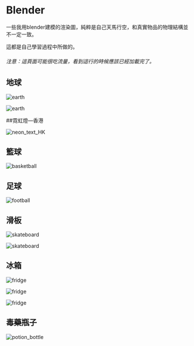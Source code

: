 # Blender

一些我用blender建模的渲染圖，純粹是自己天馬行空，和真實物品的物理結構並不一定一致。

這都是自己學習過程中所做的。

###### 注意：這頁面可能很吃流量，看到這行的時候應該已經加載完了。



## 地球

![earth](https://github.com/Chizi-P/Blender/blob/master/rendering/image/earth.png?raw=true)

![earth](https://github.com/Chizi-P/Blender/blob/master/rendering/image/earth_sk.png?raw=true)



##霓虹燈—香港

![neon_text_HK](https://github.com/Chizi-P/Blender/blob/master/rendering/image/neon_香港.png?raw=true)



## 籃球

![basketball](https://github.com/Chizi-P/Blender/blob/master/rendering/image/basketball.png?raw=true)



## 足球

![football](https://github.com/Chizi-P/Blender/blob/master/rendering/image/football.png?raw=true)



## 滑板

![skateboard](https://github.com/Chizi-P/Blender/blob/master/rendering/image/skateboard.png?raw=true)

![skateboard](https://github.com/Chizi-P/Blender/blob/master/rendering/image/skateboard_1.png?raw=true)



## 冰箱

![fridge](https://github.com/Chizi-P/Blender/blob/master/rendering/image/fridge.png?raw=true)

![fridge](https://github.com/Chizi-P/Blender/blob/master/rendering/image/fridge_bk.png?raw=true)

![fridge](https://github.com/Chizi-P/Blender/blob/master/rendering/image/fridge_k.png?raw=true)



## 毒藥瓶子

![potion_bottle](https://github.com/Chizi-P/Blender/blob/master/rendering/image/potion_bottle_2_5.png?raw=true)